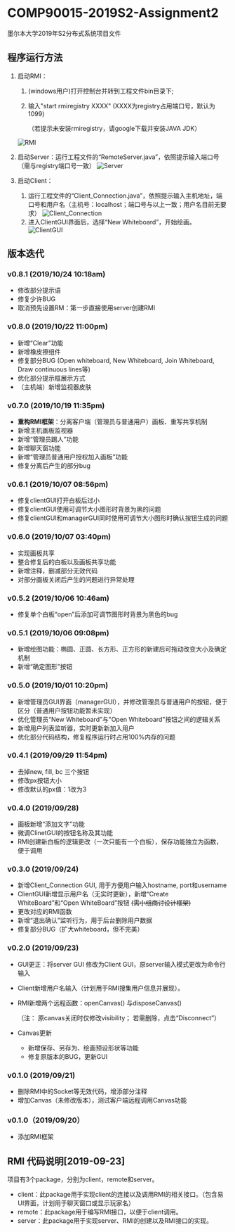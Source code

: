 # COMP90015-2019S2-Assignment2
 墨尔本大学2019年S2分布式系统项目文件

## 程序运行方法

1. 启动RMI：

   1. (windows用户)打开控制台并转到工程文件bin目录下;

   2. 输入"start rmiregistry XXXX" (XXXX为registry占用端口号，默认为1099)

      （若提示未安装rmiregistry，请google下载并安装JAVA JDK）

   ![RMI](README_IMG/RMI.png)

2. 启动Server：运行工程文件的“RemoteServer.java”，依照提示输入端口号（需与registry端口号一致）
   ![Server](README_IMG//server.png)
3. 启动Client：

   1. 运行工程文件的“Client_Connection.java”，依照提示输入主机地址，端口号和用户名（主机号：localhost；端口号与以上一致；用户名目前无要求）
   ![Client_Connection](README_IMG/ClientConnection.png)
   2. 进入ClientGUI界面后，选择“New Whiteboard”，开始绘画。
   ![ClientGUI](README_IMG/clientGUI.png)

## 版本迭代

### v0.8.1 (2019/10/24 10:18am)

- 修改部分提示语
- 修复少许BUG
- 取消预先设置RM：第一步直接使用server创建RMI

### v0.8.0 (2019/10/22 11:00pm)

- 新增“Clear”功能
- 新增橡皮擦组件
- 修复部分BUG (Open whiteboard, New Whiteboard, Join Whiteboard, Draw continuous lines等)
- 优化部分提示框展示方式
- （主机端）新增监视器皮肤

### v0.7.0 (2019/10/19 11:35pm)

- **重构RMI框架**：分离客户端（管理员与普通用户）画板、重写共享机制
- 新增主机画板监视器
- 新增“管理员踢人”功能
- 新增聊天窗功能
- 新增“管理员普通用户授权加入画板”功能
- 修复分离后产生的部分bug

### v0.6.1 (2019/10/07 08:56pm)

- 修复clientGUI打开白板后过小
- 修复clientGUI使用可调节大小图形时背景为黑的问题
- 修复clientGUI和managerGUI同时使用可调节大小图形时确认按钮生成的问题

### v0.6.0 (2019/10/07 03:40pm)

- 实现画板共享
- 整合修复后的白板以及画板共享功能
- 新增注释，删减部分无效代码
- 对部分画板关闭后产生的问题进行异常处理

### v0.5.2 (2019/10/06 10:46am)

- 修复单个白板“open”后添加可调节图形时背景为黑色的bug

### v0.5.1  (2019/10/06 09:08pm)

- 新增绘图功能：椭圆、正圆、长方形、正方形的新建后可拖动改变大小及确定机制
- 新增“确定图形”按钮

### v0.5.0  (2019/10/01 10:20pm)

- 新增管理员GUI界面（managerGUI），并修改管理员与普通用户的按钮，便于区分（普通用户按钮功能暂未实现）
- 优化管理员“New Whiteboard”与"Open Whiteboard"按钮之间的逻辑关系
- 新增用户列表监听器，实时更新新加入用户
- 优化部分代码结构，修复程序运行时占用100%内存的问题

### v0.4.1 (2019/09/29 11:54pm)

- 去掉new, fill, bc 三个按钮
- 修改px按钮大小
- 修改默认的px值：1改为3

### v0.4.0 (2019/09/28)

- 画板新增“添加文字”功能
- 微调ClinetGUI的按钮名称及其功能
- RMI创建新白板的逻辑更改（一次只能有一个白板），保存功能独立为函数，便于调用

### v0.3.0 (2019/09/24)

- 新增Client_Connection GUI, 用于方便用户输入hostname, port和username
- ClientGUI新增显示用户名（无实时更新），新增“Create WhiteBoard”和“Open WhiteBoard”按钮  ~~(需小组商讨设计框架)~~
- 更改对应的RMI函数
- 新增“退出确认”监听行为，用于后台删除用户数据
- 修复部分BUG（扩大whiteboard，但不完美）

### v0.2.0 (2019/09/23)

- GUI更正：将server GUI 修改为Client GUI，原server输入模式更改为命令行输入

- Client新增用户名输入（计划用于RMI搜集用户信息并展现）。

- RMI新增两个远程函数：openCanvas() 与disposeCanvas()

  （注： 原canvas关闭时仅修改visibility； 若需删除，点击“Disconnect”）

- Canvas更新

  - 新增保存、另存为、绘画预设形状等功能
  - 修复原版本的BUG，更新GUI

### v0.1.0 (2019/09/21)

- 删除RMI中的Socket等无效代码，增添部分注释
- 增加Canvas（未修改版本），测试客户端远程调用Canvas功能

### v0.1.0（2019/09/20）

 - 添加RMI框架

## RMI 代码说明[2019-09-23]

 项目有3个package，分别为client，remote和server。

- client：此package用于实现client的连接以及调用RMI的相关接口。（包含易UI界面，计划用于聊天窗口或显示玩家名）
- remote：此package用于编写RMI接口，以便于client调用。
- server：此package用于实现server、RMI的创建以及RMI接口的实现。
